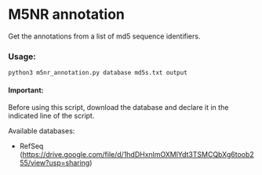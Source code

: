 # M5NR annotation

Get the annotations from a list of md5 sequence identifiers.

### Usage:

```python3 m5nr_annotation.py database md5s.txt output```

#### Important:

Before using this script, download the database and declare it in the indicated line of the script.

Available databases:

- RefSeq (https://drive.google.com/file/d/1hdDHxnlmOXMlYdt3TSMCQbXg6toob255/view?usp=sharing)
